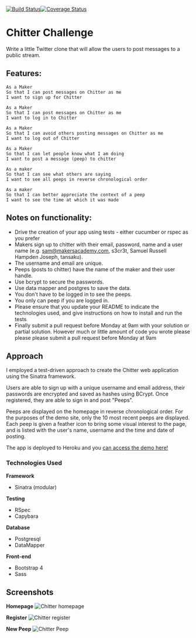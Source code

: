 [![Build Status](https://travis-ci.org/rkclark/chitter-challenge.svg?branch=master)](https://travis-ci.org/rkclark/chitter-challenge)[![Coverage Status](https://coveralls.io/repos/github/rkclark/chitter-challenge/badge.svg?branch=master)](https://coveralls.io/github/rkclark/chitter-challenge?branch=master)

Chitter Challenge
=================

Write a little Twitter clone that will allow the users to post messages to a public stream.

Features:
-------

```
As a Maker
So that I can post messages on Chitter as me
I want to sign up for Chitter

As a Maker
So that I can post messages on Chitter as me
I want to log in to Chitter

As a Maker
So that I can avoid others posting messages on Chitter as me
I want to log out of Chitter

As a Maker
So that I can let people know what I am doing  
I want to post a message (peep) to chitter

As a maker
So that I can see what others are saying  
I want to see all peeps in reverse chronological order

As a maker
So that I can better appreciate the context of a peep
I want to see the time at which it was made
```

Notes on functionality:
------

* Drive the creation of your app using tests - either cucumber or rspec as you prefer
* Makers sign up to chitter with their email, password, name and a user name (e.g. sam@makersacademy.com, s3cr3t, Samuel Russell Hampden Joseph, tansaku).
* The username and email are unique.
* Peeps (posts to chitter) have the name of the maker and their user handle.
* Use bcrypt to secure the passwords.
* Use data mapper and postgres to save the data.
* You don't have to be logged in to see the peeps.
* You only can peep if you are logged in.
* Please ensure that you update your README to indicate the technologies used, and give instructions on how to install and run the tests
* Finally submit a pull request before Monday at 9am with your solution or partial solution.  However much or little amount of code you wrote please please please submit a pull request before Monday at 9am

## Approach

I employed a test-driven approach to create the Chitter web application using the Sinatra framework.

Users are able to sign up with a unique username and email address, their passwords are encrypted and saved as hashes using BCrypt. Once registered, they are able to sign in and post "Peeps".

Peeps are displayed on the homepage in reverse chronological order. For the purposes of the demo site, only the 10 most recent peeps are displayed. Each peep is given a feather icon to bring some visual interest to the page, and is listed with the user's name, username and the time and date of posting.

The app is deployed to Heroku and you [can access the demo here!](https://rkclark-chitter.herokuapp.com/)

### Technologies Used

**Framework**
- Sinatra (modular)

**Testing**
- RSpec
- Capybara

**Database**
- Postgresql
- DataMapper

**Front-end**
- Bootstrap 4
- Sass

## Screenshots

**Homepage**
![Chitter homepage](https://github.com/rkclark/chitter-challenge/blob/master/screenshots/chitter_home.png)

**Register**
![Chitter register](https://github.com/rkclark/chitter-challenge/blob/master/screenshots/chitter_register.png)

**New Peep**
![Chitter Peep](https://github.com/rkclark/chitter-challenge/blob/master/screenshots/chitter_peep.png)
